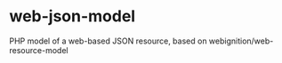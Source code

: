web-json-model
==============

PHP model of a web-based JSON resource, based on webignition/web-resource-model